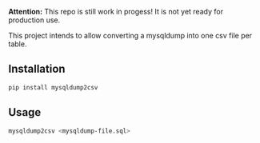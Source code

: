 **Attention:** This repo is still work in progess! It is not yet ready for production use.

This project intends to allow converting a mysqldump into one csv file per table.

## Installation

```bash
pip install mysqldump2csv
```

## Usage

```bash
mysqldump2csv <mysqldump-file.sql>
```
